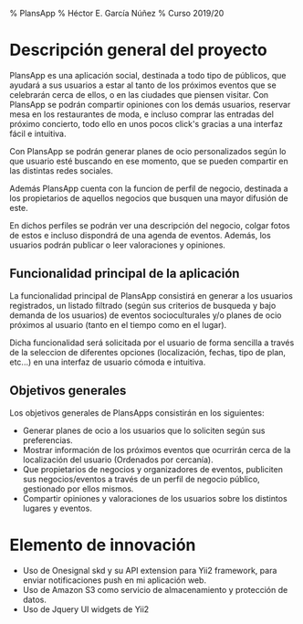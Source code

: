 % PlansApp
% Héctor E. García Núñez
% Curso 2019/20

# Descripción general del proyecto

 PlansApp es una aplicación social, destinada a todo tipo de públicos, que ayudará a sus usuarios a estar al tanto de los próximos eventos que se celebrarán cerca de ellos, o en las ciudades que piensen visitar. Con PlansApp se podrán compartir opiniones con los demás usuarios, reservar mesa en los restaurantes de moda, e incluso comprar las entradas del próximo concierto, todo ello en unos pocos click's gracias a una interfaz fácil e intuitiva. 


Con PlansApp se podrán generar planes de ocio personalizados según lo que usuario esté buscando en ese momento, que se pueden compartir en las distintas redes sociales.


 Además PlansApp cuenta con la funcion de perfil de negocio, destinada a los propietarios de aquellos negocios que busquen una mayor difusión de este. 


En dichos perfiles se podrán ver una descripción del negocio, colgar fotos de estos e incluso dispondrá de una agenda de eventos. Además, los usuarios podrán publicar o leer valoraciones y opiniones.

## Funcionalidad principal de la aplicación

 La funcionalidad principal de PlansApp consistirá en generar a los usuarios registrados, un listado filtrado (según sus criterios de busqueda y bajo demanda de los usuarios) de eventos socioculturales y/o planes de ocio próximos al usuario (tanto en el tiempo como en el lugar). 

 Dicha funcionalidad será solicitada por el usuario de forma sencilla a través de la seleccion de diferentes opciones (localización, fechas, tipo de plan, etc...) en una interfaz de usuario cómoda e intuitiva. 

## Objetivos generales

Los objetivos generales de PlansApps consistirán en los siguientes:

* Generar planes de ocio a los usuarios que lo soliciten según sus preferencias.
* Mostrar información de los próximos eventos que ocurrirán cerca de la localización del usuario (Ordenados por cercanía). 
* Que propietarios de negocios y organizadores de eventos, publiciten sus negocios/eventos a través de un perfil de negocio público, gestionado por ellos mismos.
* Compartir opiniones y valoraciones de los usuarios sobre los distintos lugares y eventos. 

# Elemento de innovación

* Uso de Onesignal skd y su API extension para Yii2 framework, para enviar notificaciones push en mi aplicación web.
* Uso de Amazon S3 como servicio de almacenamiento y protección de datos.
* Uso de Jquery UI widgets de Yii2






